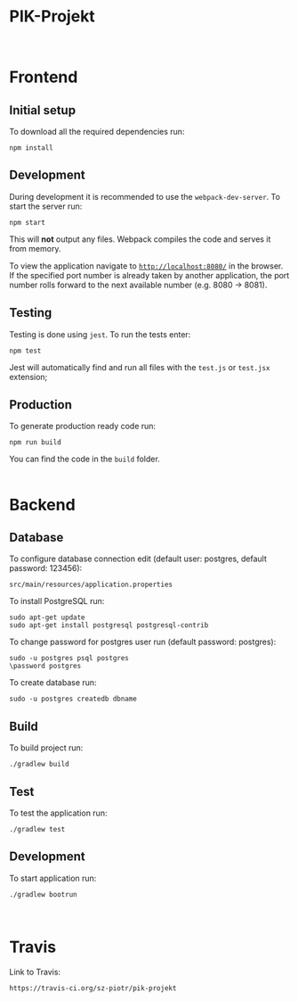 # PIK-Projekt
<br />

# Frontend

## Initial setup

To download all the required dependencies run:
```
npm install
```

## Development

During development it is recommended to use the `webpack-dev-server`. To start the server run:
```
npm start
```
This will **not** output any files. Webpack compiles the
code and serves it from memory.

To view the application navigate to [`http://localhost:8080/`](http://localhost:8080/) in the browser.<br />
If the specified port number is already taken by another application, the port number rolls forward to the next available number (e.g. 8080 -> 8081).

## Testing

Testing is done using `jest`. To run the tests enter:
```
npm test
```
Jest will automatically find and run all files with the `test.js` or `test.jsx` extension;

## Production

To generate production ready code run:
```
npm run build
```
You can find the code in the `build` folder.
<br /><br />

# Backend

## Database

To configure database connection edit (default user: postgres, default password: 123456):
```
src/main/resources/application.properties
```

To install PostgreSQL run:
```
sudo apt-get update
sudo apt-get install postgresql postgresql-contrib
```

To change password for postgres user run (default password: postgres):
```
sudo -u postgres psql postgres
\password postgres
```

To create database run:
```
sudo -u postgres createdb dbname
```

## Build

To build project run:
```
./gradlew build
```

## Test

To test the application run:
```
./gradlew test
```

## Development

To start application run:
```
./gradlew bootrun
```
<br />

# Travis

Link to Travis:
```
https://travis-ci.org/sz-piotr/pik-projekt
```
